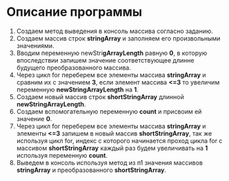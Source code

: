 # Описание программы
1. Создаем метод выведения в консоль массива согласно заданию.
1. Создаем массив строк **stringArray** и заполняем его произвольными значениями.
1. Вводим переменную newStri**gArrayLength** равную **0**, в которую впоследствии запишем значение соответствующее длинне будущего преобразованного массива.
1. Через цикл for переберем все элементы массива **stringArray** и сравним их с значением **3**, если элемент массива **<=3** то увеличим переменную **newStringArrayLength** на **1**.
1. Создаем новый массив строк **shortStringArray** длинной **newStringArrayLength**.
1. Создаем вспомогательную переменную **count** и присвоим ей значение **0**.
1. Через цикл for переберем все элементы массива **stringArray** и элементы **<=3** запишем в новый массив **shortStringArray**, так же используя цикл for, индекс с которого начинается проход цикла for с массивом **shortStringArray** каждый раз будем увеличивать на **1** используя переменную **count**.
1. Выведем в консоль используя метод из п1 значения массивов **stringArray** и преобразованного **shortStringArray**.
